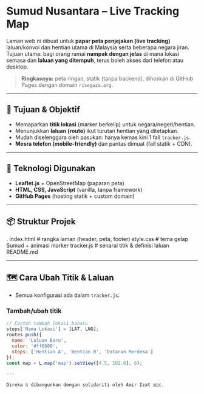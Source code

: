 # Sumud Nusantara – Live Tracking Map

Laman web ni dibuat untuk **papar peta penjejakan (live tracking)** laluan/konvoi dan hentian utama di Malaysia serta beberapa negara jiran. Tujuan utama: bagi orang ramai **nampak dengan jelas** di mana lokasi semasa dan **laluan yang ditempuh**, terus boleh akses dari telefon atau desktop.

> **Ringkasnya:** peta ringan, statik (tanpa backend), dihoskan di GitHub Pages dengan domain `risegaza.org`.

---

## 🎯 Tujuan & Objektif
- Memaparkan **titik lokasi** (marker berkelip) untuk negara/negeri/hentian.
- Menunjukkan **laluan (route)** ikut turutan hentian yang ditetapkan.
- Mudah diselenggara oleh pasukan: hanya kemas kini 1 fail `tracker.js`.
- **Mesra telefon (mobile-friendly)** dan pantas dimuat (fail statik + CDN).

---

## 🧰 Teknologi Digunakan
- **Leaflet.js** + OpenStreetMap (paparan peta)
- **HTML, CSS, JavaScript** (vanilla, tanpa framework)
- **GitHub Pages** (hosting statik + custom domain)

---

## 📦 Struktur Projek
.
index.html # rangka laman (header, peta, footer)
style.css # tema gelap Sumud + animasi marker
tracker.js # senarai titik & definisi laluan
README.md

---

## 🗺️ Cara Ubah Titik & Laluan
- Semua konfigurasi ada dalam `tracker.js`.

### Tambah/ubah titik
```js
// Contoh tambah lokasi baharu
stops['Nama Lokasi'] = [LAT, LNG];
routes.push({
  name: 'Laluan Baru',
  color: '#ff6600',
  stops: ['Hentian A', 'Hentian B', 'Dataran Merdeka']
});
const map = L.map('map').setView([4.5, 102.0], 6);

---

Direka & dibangunkan dengan solidariti oleh Amir Izat 🇲🇾.
